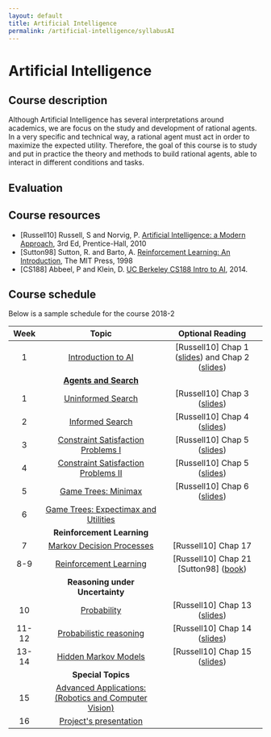 ```yaml
---
layout: default
title: Artificial Intelligence
permalink: /artificial-intelligence/syllabusAI
---
```


# Artificial Intelligence

## Course description
Although Artificial Intelligence has several interpretations around academics, we are focus on the study and development of rational agents. In a very specific and technical way, a rational agent must act in order to maximize the expected utility. Therefore, the goal of this course is to study and put in practice the theory and methods to build rational agents, able to interact in different conditions and tasks.

## Evaluation

## Course resources
* [Russell10] Russell, S and Norvig, P. [Artificial Intelligence: a Modern Approach](http://aima.cs.berkeley.edu/),  3rd Ed, Prentice-Hall, 2010
* [Sutton98] Sutton, R. and Barto, A. [Reinforcement Learning: An Introduction](https://web.stanford.edu/class/psych209/Readings/SuttonBartoIPRLBook2ndEd.pdf), The MIT Press, 1998
* [CS188] Abbeel, P and Klein, D. [UC Berkeley CS188 Intro to AI](http://ai.berkeley.edu/home.html), 2014.

## Course schedule
Below is a sample schedule for the course 2018-2

| Week 	| Topic 	| Optional Reading 	|
|:-----:	|:-----------------------------------------------------------------------:	|:----------------------------------------------------------------------------------------------------------------------------------------------------------------:	|
| 1 	| [Introduction to AI](/cstopics/artificial-intelligence/introduction_AI) 	| [Russell10] Chap 1 ([slides](http://aima.eecs.berkeley.edu/slides-pdf/chapter01.pdf)) and Chap 2 ([slides](http://aima.eecs.berkeley.edu/slides-pdf/chapter02.pdf))  	|
|  	| [**Agents and Search**](/cstopics/artificial-intelligence/search/search) 	|  	|
| 1 	| [Uninformed Search](/cstopics/artificial-intelligence/search/unsearch) 	| [Russell10] Chap 3 ([slides](http://aima.eecs.berkeley.edu/slides-pdf/chapter03.pdf)) 	|
| 2 	| [Informed Search](/cstopics/artificial-intelligence/search/insearch) 	| [Russell10] Chap 4 ([slides](http://aima.eecs.berkeley.edu/slides-pdf/chapter04.pdf)) 	|
| 3 	| [Constraint Satisfaction Problems I]() 	| [Russell10] Chap 5 ([slides](http://aima.eecs.berkeley.edu/slides-pdf/chapter05.pdf)) 	|
| 4 	| [Constraint Satisfaction Problems II]() 	| [Russell10] Chap 5 ([slides](http://aima.eecs.berkeley.edu/slides-pdf/chapter05.pdf)) 	|
| 5 	| [Game Trees: Minimax]() 	| [Russell10] Chap 6 ([slides](http://aima.eecs.berkeley.edu/slides-pdf/chapter06.pdf)) 	|
| 6 	| [Game Trees: Expectimax and Utilities]() 	|  	|
|  	| **Reinforcement Learning** 	|  	|
| 7 	| [Markov Decision Processes]() 	| [Russell10] Chap 17 	|
| 8-9 	| [Reinforcement Learning]() 	| [Russell10] Chap 21 [Sutton98] ([book](https://web.stanford.edu/class/psych209/Readings/SuttonBartoIPRLBook2ndEd.pdf)) 	|
|  	| **Reasoning under Uncertainty** 	|  	|
| 10 	| [Probability]() 	| [Russell10] Chap 13 ([slides](http://aima.eecs.berkeley.edu/slides-pdf/chapter13.pdf)) 	|
| 11-12 	| [Probabilistic reasoning]() 	| [Russell10] Chap 14 ([slides](http://aima.eecs.berkeley.edu/slides-pdf/chapter14.pdf)) 	|
| 13-14 	| [Hidden Markov Models]() 	| [Russell10] Chap 15 ([slides](http://aima.eecs.berkeley.edu/slides-pdf/chapter15.pdf)) 	|
|  	| **Special Topics** 	|  	|
| 15 	| [Advanced Applications: (Robotics and Computer Vision)]() 	|  	|
| 16 	| [Project's presentation]() 	|  	|
